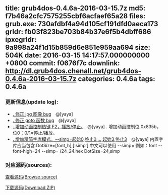 title: grub4dos-0.4.6a-2016-03-15.7z
md5: f7b46a2cfc7575255cbf6acfaef65a28
files:
  grub.exe: 730afdbf4a94d105cf191dfd0aeca173
  grldr: fb03f823be703b84b37e6f5b4dbff686
  ipxegrldr: 9a998a24f1d15b859d6e851e959aa694
size: 504K
date: 2016-03-15 14:17:57.000000000 +0800
commit: f0676f7c
downlink: http://dl.grub4dos.chenall.net/grub4dos-0.4.6a-2016-03-15.7z
categories: 0.4.6a
tags: 0.4.6a
---


### 更新信息(update log):
  * [﻿. 修正 jpg 图像 bug](https://github.com/chenall/grub4dos/commit/57c1f009349e999be8ce4f3d275763149d0649ec)　@[yaya]
  * [﻿. 修正 goto 函数 bug](https://github.com/chenall/grub4dos/commit/b90a412f5fb78aa23d12c3fb9b0eb74c4751fbfb)　@[yaya]
  * [﻿. 增加动画控制热键 F2，播放/停止。](https://github.com/chenall/grub4dos/commit/8f0a2eab35d34c794a2703848875611c66a9acc9)　@[yaya]
    . 增加动画控制位 0x835b， 位0：0/1=停止/播放。
  * [﻿. 增加精简字库模式。--simp=起始0,终止0,...,起始3,终止3](https://github.com/chenall/grub4dos/commit/f0676f7c678050843d2c6fb04023d9ce2480d4e3)　@[yaya]
      内置字库应当包含 DotSize=[font_h],['simp']
      中文可以使用 --simp=
      例如：font --font-high=24 --simp= /24_24.hex
            DotSize=24,simp

### 对应源码(sources):
  [查看源码(Browse source)](https://github.com/chenall/grub4dos/tree/f0676f7c678050843d2c6fb04023d9ce2480d4e3)

  [下载源码(Download ZIP)](https://github.com/chenall/grub4dos/archive/f0676f7c678050843d2c6fb04023d9ce2480d4e3.zip)
